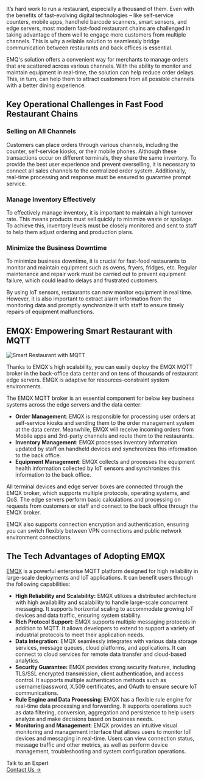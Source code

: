 It’s hard work to run a restaurant, especially a thousand of them. Even with the benefits of fast-evolving digital technologies – like self-service counters, mobile apps, handheld barcode scanners, smart sensors, and edge servers, most modern fast-food restaurant chains are challenged in taking advantage of them well to engage more customers from multiple channels. This is why a reliable solution to seamlessly bridge communication between restaurants and back offices is essential.

EMQ's solution offers a convenient way for merchants to manage orders that are scattered across various channels. With the ability to monitor and maintain equipment in real-time, the solution can help reduce order delays. This, in turn, can help them to attract customers from all possible channels with a better dining experience.

## Key Operational Challenges in Fast Food Restaurant Chains

### Selling on All Channels

Customers can place orders through various channels, including the counter, self-service kiosks, or their mobile phones. Although these transactions occur on different terminals, they share the same inventory. To provide the best user experience and prevent overselling, it is necessary to connect all sales channels to the centralized order system. Additionally, real-time processing and response must be ensured to guarantee prompt service.

### Manage Inventory Effectively

To effectively manage inventory, it is important to maintain a high turnover rate. This means products must sell quickly to minimize waste or spoilage. To achieve this, inventory levels must be closely monitored and sent to staff to help them adjust ordering and production plans.

### Minimize the Business Downtime

To minimize business downtime, it is crucial for fast-food restaurants to monitor and maintain equipment such as ovens, fryers, fridges, etc. Regular maintenance and repair work must be carried out to prevent equipment failure, which could lead to delays and frustrated customers.

By using IoT sensors, restaurants can now monitor equipment in real time. However, it is also important to extract alarm information from the monitoring data and promptly synchronize it with staff to ensure timely repairs of equipment malfunctions.

## EMQX: Empowering Smart Restaurant with MQTT

![Smart Restaurant with MQTT](https://assets.emqx.com/images/88ed4d3b9f4fb19d80568df86532c6c3.png)

Thanks to EMQX's high scalability, you can easily deploy the EMQX MQTT broker in the back-office data center and on tens of thousands of restaurant edge servers. EMQX is adaptive for resources-constraint system environments.

The EMQX MQTT broker is an essential component for below key business systems across the edge servers and the data center:

- **Order Management**: EMQX is responsible for processing user orders at self-service kiosks and sending them to the order management system at the data center. Meanwhile, EMQX will receive incoming orders from Mobile apps and 3rd-party channels and route them to the restaurants.
- **Inventory Management**: EMQX processes inventory information updated by staff on handheld devices and synchronizes this information to the back office.
- **Equipment Management**: EMQX collects and processes the equipment health information collected by IoT sensors and synchronizes this information to the back office.

All terminal devices and edge server boxes are connected through the EMQX broker, which supports multiple protocols, operating systems, and QoS. The edge servers perform basic calculations and processing on requests from customers or staff and connect to the back office through the EMQX broker.

EMQX also supports connection encryption and authentication, ensuring you can switch flexibly between VPN connections and public network environment connections.

## The Tech Advantages of Adopting EMQX

[EMQX](https://www.emqx.com/en/products/emqx) is a powerful enterprise MQTT platform designed for high reliability in large-scale deployments and IoT applications. It can benefit users through the following capabilities:

- **High Reliability and Scalability:** EMQX utilizes a distributed architecture with high availability and scalability to handle large-scale concurrent messaging. It supports horizontal scaling to accommodate growing IoT devices and data traffic, ensuring system stability.
- **Rich Protocol Support**: EMQX supports multiple messaging protocols in addition to MQTT. It allows developers to extend to support a variety of industrial protocols to meet their application needs.
- **Data Integration:** EMQX seamlessly integrates with various data storage services, message queues, cloud platforms, and applications. It can connect to cloud services for remote data transfer and cloud-based analytics.
- **Security Guarantee:** EMQX provides strong security features, including TLS/SSL encrypted transmission, client authentication, and access control. It supports multiple authentication methods such as username/password, X.509 certificates, and OAuth to ensure secure IoT communications.
- **Rule Engine and Data Processing**: EMQX has a flexible rule engine for real-time data processing and forwarding. It supports operations such as data filtering, conversion, aggregation and persistence to help users analyze and make decisions based on business needs.
- **Monitoring and Management**: EMQX provides an intuitive visual monitoring and management interface that allows users to monitor IoT devices and messaging in real-time. Users can view connection status, message traffic and other metrics, as well as perform device management, troubleshooting and system configuration operations.



<section class="promotion">
    <div>
        Talk to an Expert
    </div>
    <a href="https://www.emqx.com/en/contact?product=solutions" class="button is-gradient px-5">Contact Us →</a>
</section>

